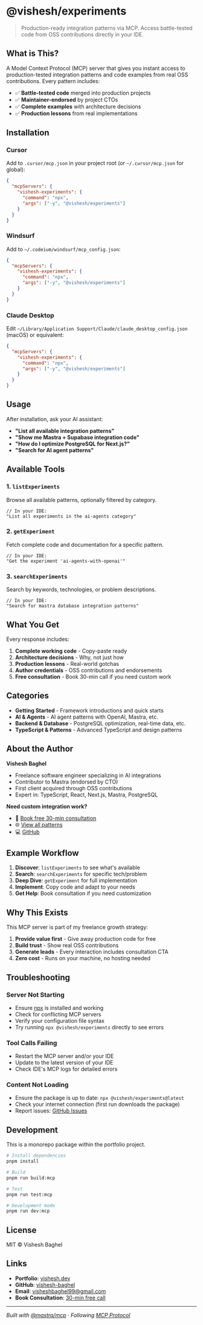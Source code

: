 # @vishesh/experiments

> Production-ready integration patterns via MCP. Access battle-tested code from OSS contributions directly in your IDE.

## What is This?

A Model Context Protocol (MCP) server that gives you instant access to production-tested integration patterns and code examples from real OSS contributions. Every pattern includes:

- ✅ **Battle-tested code** merged into production projects
- ✅ **Maintainer-endorsed** by project CTOs
- ✅ **Complete examples** with architecture decisions
- ✅ **Production lessons** from real implementations

## Installation

### Cursor

Add to `.cursor/mcp.json` in your project root (or `~/.cursor/mcp.json` for global):

```json
{
  "mcpServers": {
    "vishesh-experiments": {
      "command": "npx",
      "args": ["-y", "@vishesh/experiments"]
    }
  }
}
```

### Windsurf

Add to `~/.codeium/windsurf/mcp_config.json`:

```json
{
  "mcpServers": {
    "vishesh-experiments": {
      "command": "npx",
      "args": ["-y", "@vishesh/experiments"]
    }
  }
}
```

### Claude Desktop

Edit `~/Library/Application Support/Claude/claude_desktop_config.json` (macOS) or equivalent:

```json
{
  "mcpServers": {
    "vishesh-experiments": {
      "command": "npx",
      "args": ["-y", "@vishesh/experiments"]
    }
  }
}
```

## Usage

After installation, ask your AI assistant:

- **"List all available integration patterns"**
- **"Show me Mastra + Supabase integration code"**
- **"How do I optimize PostgreSQL for Next.js?"**
- **"Search for AI agent patterns"**

## Available Tools

### 1. `listExperiments`

Browse all available patterns, optionally filtered by category.

```
// In your IDE:
"List all experiments in the ai-agents category"
```

### 2. `getExperiment`

Fetch complete code and documentation for a specific pattern.

```
// In your IDE:
"Get the experiment 'ai-agents-with-openai'"
```

### 3. `searchExperiments`

Search by keywords, technologies, or problem descriptions.

```
// In your IDE:
"Search for mastra database integration patterns"
```

## What You Get

Every response includes:

1. **Complete working code** - Copy-paste ready
2. **Architecture decisions** - Why, not just how
3. **Production lessons** - Real-world gotchas
4. **Author credentials** - OSS contributions and endorsements
5. **Free consultation** - Book 30-min call if you need custom work

## Categories

- **Getting Started** - Framework introductions and quick starts
- **AI & Agents** - AI agent patterns with OpenAI, Mastra, etc.
- **Backend & Database** - PostgreSQL optimization, real-time data, etc.
- **TypeScript & Patterns** - Advanced TypeScript and design patterns

## About the Author

**Vishesh Baghel**

- Freelance software engineer specializing in AI integrations
- Contributor to Mastra (endorsed by CTO)
- First client acquired through OSS contributions
- Expert in: TypeScript, React, Next.js, Mastra, PostgreSQL

**Need custom integration work?**

- 📅 [Book free 30-min consultation](https://calendly.com/visheshbaghel99/30min)
- 🌐 [View all patterns](https://vishesh.dev/experiments)
- 💻 [GitHub](https://github.com/vishesh-baghel)

## Example Workflow

1. **Discover**: `listExperiments` to see what's available
2. **Search**: `searchExperiments` for specific tech/problem
3. **Deep Dive**: `getExperiment` for full implementation
4. **Implement**: Copy code and adapt to your needs
5. **Get Help**: Book consultation if you need customization

## Why This Exists

This MCP server is part of my freelance growth strategy:

1. **Provide value first** - Give away production code for free
2. **Build trust** - Show real OSS contributions
3. **Generate leads** - Every interaction includes consultation CTA
4. **Zero cost** - Runs on your machine, no hosting needed

## Troubleshooting

### Server Not Starting

- Ensure [npx](https://docs.npmjs.com/cli/v11/commands/npx) is installed and working
- Check for conflicting MCP servers
- Verify your configuration file syntax
- Try running `npx @vishesh/experiments` directly to see errors

### Tool Calls Failing

- Restart the MCP server and/or your IDE
- Update to the latest version of your IDE
- Check IDE's MCP logs for detailed errors

### Content Not Loading

- Ensure the package is up to date: `npx @vishesh/experiments@latest`
- Check your internet connection (first run downloads the package)
- Report issues: [GitHub Issues](https://github.com/vishesh-baghel/portfolio/issues)

## Development

This is a monorepo package within the portfolio project.

```bash
# Install dependencies
pnpm install

# Build
pnpm run build:mcp

# Test
pnpm run test:mcp

# Development mode
pnpm run dev:mcp
```

## License

MIT © Vishesh Baghel

## Links

- **Portfolio**: [vishesh.dev](https://vishesh.dev)
- **GitHub**: [vishesh-baghel](https://github.com/vishesh-baghel)
- **Email**: visheshbaghel99@gmail.com
- **Book Consultation**: [30-min free call](https://calendly.com/visheshbaghel99/30min)

---

*Built with [@mastra/mcp](https://mastra.ai) · Following [MCP Protocol](https://modelcontextprotocol.io)*
